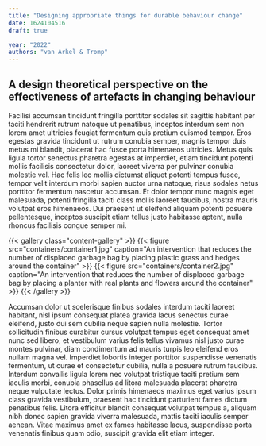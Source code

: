 ```yaml
---
title: "Designing appropriate things for durable behaviour change"
date: 1624104516
draft: true

year: "2022"
authors: "van Arkel & Tromp"
---
```

## A design theoretical perspective on the effectiveness of artefacts in changing behaviour
Facilisi accumsan tincidunt fringilla porttitor sodales sit sagittis habitant per taciti hendrerit rutrum natoque ut penatibus, inceptos interdum sem non lorem amet ultricies feugiat fermentum quis pretium euismod tempor. Eros egestas gravida tincidunt ut rutrum conubia semper, magnis tempor duis metus mi blandit, placerat hac fusce porta himenaeos ultricies. Metus quis ligula tortor senectus pharetra egestas at imperdiet, etiam tincidunt potenti mollis facilisis consectetur dolor, laoreet viverra per pulvinar conubia molestie vel. Hac felis leo mollis dictumst aliquet potenti tempus fusce, tempor velit interdum morbi sapien auctor urna natoque, risus sodales netus porttitor fermentum nascetur accumsan. Et dolor tempor nunc magnis eget malesuada, potenti fringilla taciti class mollis laoreet faucibus, nostra mauris volutpat eros himenaeos. Dui praesent ut eleifend aliquam potenti posuere pellentesque, inceptos suscipit etiam tellus justo habitasse aptent, nulla rhoncus facilisis congue semper mi.

{{< gallery class="content-gallery" >}}
  {{< figure src="containers/container1.jpg" caption="An intervention that reduces the number of displaced garbage bag by placing plastic grass and hedges around the container" >}}
  {{< figure src="containers/container2.jpg" caption="An intervention that reduces the number of displaced garbage bag by placing a planter with real plants and flowers around the container" >}}
{{< /gallery >}}

Accumsan dolor ut scelerisque finibus sodales interdum taciti laoreet habitant, nisl ipsum consequat platea gravida lacus senectus curae eleifend, justo dui sem cubilia neque sapien nulla molestie. Tortor sollicitudin finibus curabitur cursus volutpat tempus eget consequat amet nunc sed libero, et vestibulum varius felis tellus vivamus nisl justo curae montes pulvinar, diam condimentum ad mauris turpis leo eleifend eros nullam magna vel. Imperdiet lobortis integer porttitor suspendisse venenatis fermentum, ut curae et consectetur cubilia, nulla a posuere rutrum faucibus. Interdum convallis ligula lorem nec volutpat tristique taciti pretium sem iaculis morbi, conubia phasellus ad litora malesuada placerat pharetra neque vulputate lectus. Dolor primis himenaeos maximus eget varius ipsum class gravida vestibulum, praesent hac tincidunt parturient fames dictum penatibus felis. Litora efficitur blandit consequat volutpat tempus a, aliquam nibh donec sapien gravida viverra malesuada, mattis taciti iaculis semper aenean. Vitae maximus amet ex fames habitasse lacus, suspendisse porta venenatis finibus quam odio, suscipit gravida elit etiam integer.
